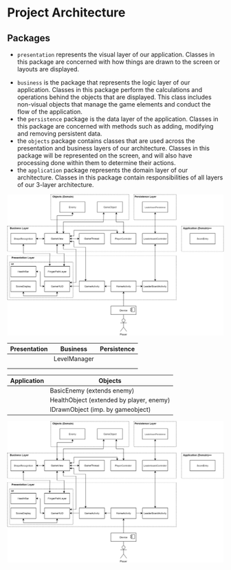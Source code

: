 # Project Architecture

## Packages

* `presentation` represents the visual layer of our application. Classes in this package are concerned with how things are drawn to the screen or layouts are displayed.
- `business` is the package that represents the logic layer of our application. Classes in this package perform the calculations and operations behind the objects that are displayed. This class includes non-visual objects that manage the game elements and conduct the flow of the application.
-  the `persistence` package is the data layer of the application. Classes in this package are concerned with methods such as adding, modifying and removing persistent data.
- the `objects` package contains classes that are used across the presentation and business layers of our architecture. Classes in this package will be represented on the screen, and will also have processing done within them to determine their actions.
- the `application` package represents the domain layer of our architecture. Classes in this package contain responsibilities of all layers of our 3-layer architecture.


![Architecture Diagram](architecture_diagram.png)

| **Presentation** | **Business** | **Persistence** |
| ---------------- | ------------ | --------------- |
|                  | LevelManager |                 |
|                  |              |                 |
|                  |              |                 |

| **Application** | **Objects**                              |
| --------------- | ---------------------------------------- |
|                 | BasicEnemy (extends enemy)               |
|                 | HealthObject (extended by player, enemy) |
|                 | IDrawnObject (imp. by gameobject)        |


![Architecture Diagram](architecture_diagram.png)
